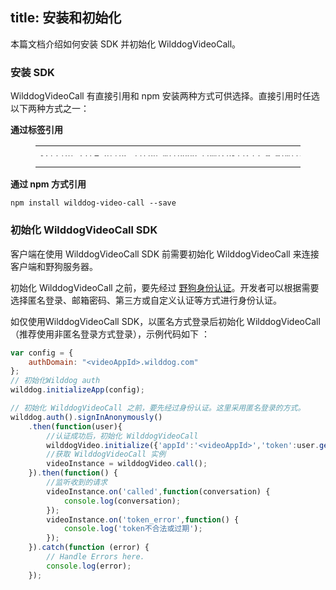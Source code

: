 title: 安装和初始化
---

本篇文档介绍如何安装 SDK 并初始化 WilddogVideoCall。

### 安装 SDK

WilddogVideoCall 有直接引用和 npm 安装两种方式可供选择。直接引用时任选以下两种方式之一：

**通过标签引用**

<figure class="highlight html"><table style='line-height:0.1'><tbody><tr><td class="code"><pre><div class="line"><span class="tag">&lt;<span class="name">script</span> <span class="attr">src</span>=<span class="string">&quot;<span>ht</span>tps://cdn.wilddog.com/sdk/js/<span class="media_web_v">2.0.0</span>/wilddog-video-call.js&quot;</span>&gt;</span><span class="undefined"></span><span class="tag">&lt;/<span class="name">script</span>&gt;</span></div></pre></td></tr></tbody></table></figure>

**通过 npm 方式引用**

```
npm install wilddog-video-call --save
```

### 初始化 WilddogVideoCall SDK

客户端在使用 WilddogVideoCall SDK 前需要初始化 WilddogVideoCall 来连接客户端和野狗服务器。

初始化 WilddogVideoCall 之前，要先经过 [野狗身份认证](/auth/Web/index.html)。开发者可以根据需要选择匿名登录、邮箱密码、第三方或自定义认证等方式进行身份认证。

如仅使用WilddogVideoCall SDK，以匿名方式登录后初始化 WilddogVideoCall（推荐使用非匿名登录方式登录），示例代码如下 ：

```javascript
var config = {
    authDomain: "<videoAppId>.wilddog.com"
};
// 初始化Wilddog auth
wilddog.initializeApp(config);

// 初始化 WilddogVideoCall 之前，要先经过身份认证。这里采用匿名登录的方式。
wilddog.auth().signInAnonymously()
    .then(function(user){
        //认证成功后，初始化 WilddogVideoCall
        wilddogVideo.initialize({'appId':'<videoAppId>','token':user.getToken()});
        //获取 WilddogVideoCall 实例
        videoInstance = wilddogVideo.call();
    }).then(function() {
        //监听收到的请求
        videoInstance.on('called',function(conversation) {
            console.log(conversation);
        });
        videoInstance.on('token_error',function() {
            console.log('token不合法或过期');
        });
    }).catch(function (error) {
        // Handle Errors here.
        console.log(error);
    });
```

